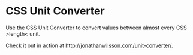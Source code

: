 # CSS Unit Converter
Use the CSS Unit Converter to convert values between almost every CSS &gt;length&lt; unit.

Check it out in action at http://jonathanwilsson.com/unit-converter/.